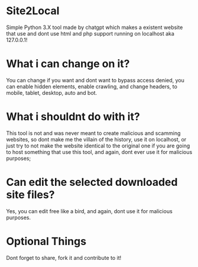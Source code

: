 # Site2Local
Simple Python 3.X tool made by chatgpt which makes a existent website that use and dont use html and php support running on localhost aka 127.0.0.1!

# What i can change on it?
You can change if you want and dont want to bypass access denied, you can enable hidden elements, enable crawling, and change headers, to mobile, tablet, desktop, auto and bot.

# What i shouldnt do with it?
This tool is not and was never meant to create malicious and scamming websites, so dont make me the villain of the history, use it on localhost, or just try to not make the website identical to the original one if you are going to host something that use this tool, and again, dont ever use it for malicious purposes;

# Can edit the selected downloaded site files?
Yes, you can edit free like a bird, and again, dont use it for malicious purposes.

# Optional Things
Dont forget to share, fork it and contribute to it!
